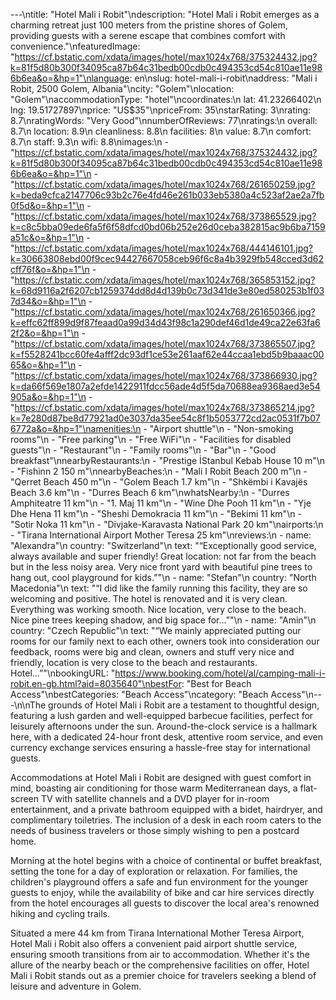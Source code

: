 ---\ntitle: "Hotel Mali i Robit"\ndescription: "Hotel Mali i Robit emerges as a charming retreat just 100 meters from the pristine shores of Golem, providing guests with a serene escape that combines comfort with convenience."\nfeaturedImage: "https://cf.bstatic.com/xdata/images/hotel/max1024x768/375324432.jpg?k=81f5d80b300f34095ca87b64c31bedb00cdb0c494353cd54c810ae11e986b6ea&o=&hp=1"\nlanguage: en\nslug: hotel-mali-i-robit\naddress: "Mali i Robit, 2500 Golem, Albania"\ncity: "Golem"\nlocation: "Golem"\naccommodationType: "hotel"\ncoordinates:\n  lat: 41.23266402\n  lng: 19.51727897\nprice: "US$35"\npriceFrom: 35\nstarRating: 3\nrating: 8.7\nratingWords: "Very Good"\nnumberOfReviews: 77\nratings:\n  overall: 8.7\n  location: 8.9\n  cleanliness: 8.8\n  facilities: 8\n  value: 8.7\n  comfort: 8.7\n  staff: 9.3\n  wifi: 8.8\nimages:\n  - "https://cf.bstatic.com/xdata/images/hotel/max1024x768/375324432.jpg?k=81f5d80b300f34095ca87b64c31bedb00cdb0c494353cd54c810ae11e986b6ea&o=&hp=1"\n  - "https://cf.bstatic.com/xdata/images/hotel/max1024x768/261650259.jpg?k=beda9cfca2147706c93b2c76e4fd46e261b033eb5380a4c523af2ae2a7fb0f5d&o=&hp=1"\n  - "https://cf.bstatic.com/xdata/images/hotel/max1024x768/373865529.jpg?k=c8c5bba09ede6fa5f6f58dfcd0bd06b252e26d0ceba382815ac9b6ba7159a51c&o=&hp=1"\n  - "https://cf.bstatic.com/xdata/images/hotel/max1024x768/444146101.jpg?k=30663808ebd00f9cec94427667058ceb96f6c8a4b3929fb548cced3d62cff76f&o=&hp=1"\n  - "https://cf.bstatic.com/xdata/images/hotel/max1024x768/365853152.jpg?k=68d9116a2f6207cb1259374dd8d4d139b0c73d341de3e80ed580253b1f037d34&o=&hp=1"\n  - "https://cf.bstatic.com/xdata/images/hotel/max1024x768/261650366.jpg?k=effc62ff899d9f87feaad0a99d34d43f98c1a290def46d1de49ca22e63fa62f2&o=&hp=1"\n  - "https://cf.bstatic.com/xdata/images/hotel/max1024x768/373865507.jpg?k=f5528241bcc60fe4afff2dc93df1ce53e261aaf62e44ccaa1ebd5b9baaac0065&o=&hp=1"\n  - "https://cf.bstatic.com/xdata/images/hotel/max1024x768/373866930.jpg?k=da66f569e1807a2efde1422911fdcc56ade4d5f5da70688ea9368aed3e54905a&o=&hp=1"\n  - "https://cf.bstatic.com/xdata/images/hotel/max1024x768/373865214.jpg?k=7e280d87be8d77921ad0e3037da35ee54c8f1b5053772cd2ac0531f7b076772a&o=&hp=1"\namenities:\n  - "Airport shuttle"\n  - "Non-smoking rooms"\n  - "Free parking"\n  - "Free WiFi"\n  - "Facilities for disabled guests"\n  - "Restaurant"\n  - "Family rooms"\n  - "Bar"\n  - "Good breakfast"\nnearbyRestaurants:\n  - "Prestige İStanbul Kebab House 10 m"\n  - "Fishinn 2 150 m"\nnearbyBeaches:\n  - "Mali I Robit Beach 200 m"\n  - "Qerret Beach 450 m"\n  - "Golem Beach 1.7 km"\n  - "Shkëmbi i Kavajës Beach 3.6 km"\n  - "Durres Beach 6 km"\nwhatsNearby:\n  - "Durres Amphiteatre 11 km"\n  - "1. Maj 11 km"\n  - "Wine Dhe Pooh 11 km"\n  - "Yje Dhe Hena 11 km"\n  - "Sheshi Demokracia 11 km"\n  - "Bekimi 11 km"\n  - "Sotir Noka 11 km"\n  - "Divjake-Karavasta National Park 20 km"\nairports:\n  - "Tirana International Airport Mother Teresa 25 km"\nreviews:\n  - name: "Alexandra"\n    country: "Switzerland"\n    text: "“Exceptionally good service, always available and super friendly! Great location: not far from the beach but in the less noisy area. Very nice front yard with beautiful pine trees to hang out, cool playground for kids.”"\n  - name: "Stefan"\n    country: "North Macedonia"\n    text: "“I did like the family running this facility, they are so welcoming and positive. The hotel is renovated and it is very clean. Everything was working smooth. Nice location, very close to the beach. Nice pine trees keeping shadow, and big space for...”"\n  - name: "Amin"\n    country: "Czech Republic"\n    text: "“We mainly appreciated putting our rooms for our family next to each other, owners took into consideration our feedback, rooms were big and clean, owners and stuff very nice and friendly, location is very close to the beach and restaurants. Hotel...”"\nbookingURL: "https://www.booking.com/hotel/al/camping-mali-i-robit.en-gb.html?aid=8035640"\nbestFor: "Best for Beach Access"\nbestCategories: "Beach Access"\ncategory: "Beach Access"\n---\n\nThe grounds of Hotel Mali i Robit are a testament to thoughtful design, featuring a lush garden and well-equipped barbecue facilities, perfect for leisurely afternoons under the sun. Around-the-clock service is a hallmark here, with a dedicated 24-hour front desk, attentive room service, and even currency exchange services ensuring a hassle-free stay for international guests.

Accommodations at Hotel Mali i Robit are designed with guest comfort in mind, boasting air conditioning for those warm Mediterranean days, a flat-screen TV with satellite channels and a DVD player for in-room entertainment, and a private bathroom equipped with a bidet, hairdryer, and complimentary toiletries. The inclusion of a desk in each room caters to the needs of business travelers or those simply wishing to pen a postcard home.

Morning at the hotel begins with a choice of continental or buffet breakfast, setting the tone for a day of exploration or relaxation. For families, the children's playground offers a safe and fun environment for the younger guests to enjoy, while the availability of bike and car hire services directly from the hotel encourages all guests to discover the local area's renowned hiking and cycling trails.

Situated a mere 44 km from Tirana International Mother Teresa Airport, Hotel Mali i Robit also offers a convenient paid airport shuttle service, ensuring smooth transitions from air to accommodation. Whether it's the allure of the nearby beach or the comprehensive facilities on offer, Hotel Mali i Robit stands out as a premier choice for travelers seeking a blend of leisure and adventure in Golem.